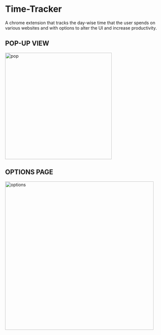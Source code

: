 # Time-Tracker
A chrome extension that tracks the day-wise time that the user spends on various websites and with options to alter the UI and increase productivity.

## POP-UP VIEW

<img width="346" alt="pop" src="https://user-images.githubusercontent.com/82216545/183258743-4449dd6d-497c-4b9d-93e8-d0c265d44039.png">

## OPTIONS PAGE
<img width="482" alt="options" src="https://user-images.githubusercontent.com/82216545/183258700-df32c7f7-07ae-48de-87f9-2c1dbdf68ba3.png">
